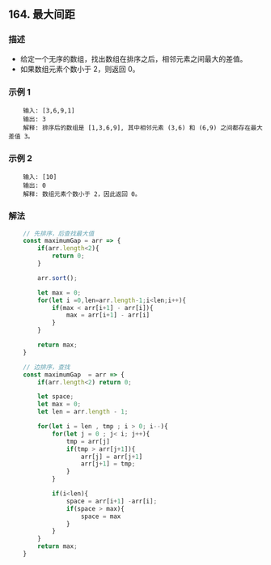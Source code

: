 <!--
 * @Author: your name
 * @Date: 2020-03-09 22:20:59
 * @LastEditTime: 2020-05-10 16:13:43
 * @LastEditors: Please set LastEditors
 * @Description: In User Settings Edit
 * @FilePath: /leetcode_fe/451-500/485_最大连续1的个数.md
 -->
## 164. 最大间距

### 描述
+ 给定一个无序的数组，找出数组在排序之后，相邻元素之间最大的差值。
+ 如果数组元素个数小于 2，则返回 0。

### 示例 1
```
    输入: [3,6,9,1]
    输出: 3
    解释: 排序后的数组是 [1,3,6,9], 其中相邻元素 (3,6) 和 (6,9) 之间都存在最大差值 3。
```

### 示例 2
```
    输入: [10]
    输出: 0
    解释: 数组元素个数小于 2，因此返回 0。
```

### 解法
```js
    // 先排序，后查找最大值
    const maximumGap = arr => {
        if(arr.length<2){
            return 0;
        }

        arr.sort();

        let max = 0;
        for(let i =0,len=arr.length-1;i<len;i++){
            if(max < arr[i+1] - arr[i]){
                max = arr[i+1] - arr[i]
            }
        }

        return max;
    }

    // 边排序，查找
    const maximumGap  = arr => {
        if(arr.length<2) return 0;

        let space;
        let max = 0;
        let len = arr.length - 1;

        for(let i = len , tmp ; i > 0; i--){
            for(let j = 0 ; j< i; j++){
                tmp = arr[j]
                if(tmp > arr[j+1]){
                    arr[j] = arr[j+1]
                    arr[j+1] = tmp;
                }
            }

            if(i<len){
                space = arr[i+1] -arr[i];
                if(space > max){
                    space = max
                }
            }
        }
        return max;
    }
```